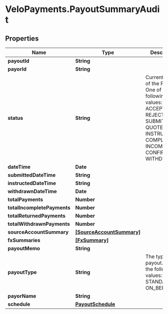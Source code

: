 # VeloPayments.PayoutSummaryAudit

## Properties

Name | Type | Description | Notes
------------ | ------------- | ------------- | -------------
**payoutId** | **String** |  | [optional] 
**payorId** | **String** |  | [optional] 
**status** | **String** | Current status of the Payout. One of the following values: ACCEPTED, REJECTED, SUBMITTED, QUOTED, INSTRUCTED, COMPLETED, INCOMPLETE, CONFIRMED, WITHDRAWN | 
**dateTime** | **Date** |  | [optional] 
**submittedDateTime** | **String** |  | 
**instructedDateTime** | **String** |  | [optional] 
**withdrawnDateTime** | **Date** |  | [optional] 
**totalPayments** | **Number** |  | [optional] 
**totalIncompletePayments** | **Number** |  | [optional] 
**totalReturnedPayments** | **Number** |  | [optional] 
**totalWithdrawnPayments** | **Number** |  | [optional] 
**sourceAccountSummary** | [**[SourceAccountSummary]**](SourceAccountSummary.md) |  | [optional] 
**fxSummaries** | [**[FxSummary]**](FxSummary.md) |  | [optional] 
**payoutMemo** | **String** |  | [optional] 
**payoutType** | **String** | The type of payout. One of the following values: STANDARD, AS, ON_BEHALF_OF | 
**payorName** | **String** |  | 
**schedule** | [**PayoutSchedule**](PayoutSchedule.md) |  | [optional] 


